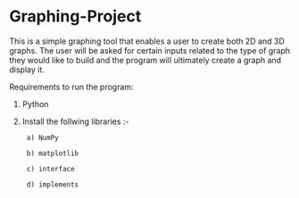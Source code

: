 # Graphing-Project
This is a simple graphing tool that enables a user to create both 2D and 3D graphs. The user will be asked for certain inputs related to the type of graph they would like to build and the program will ultimately create a graph and display it. 

Requirements to run the program:
  1) Python
  2) Install the follwing libraries :-
  
          a) NumPy
        
          b) matplotlib
        
          c) interface
        
          d) implements
